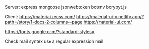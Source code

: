 Server:
express
mongoose
jsonwebtoken
botenv
bcrypyt.js

Client:
https://materializecss.com/
https://material-ui-x.netlify.app/?path=/story/1-docs-2-columns--page
https://material-ui.com/

https://fonts.google.com/?standard-styles=


Check mail syntex use a regular expression mail
